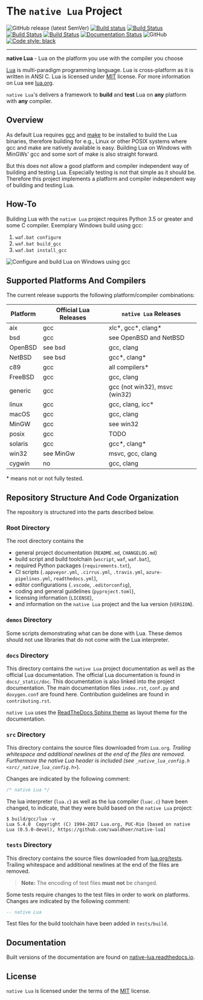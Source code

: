 # The ``native Lua`` Project

![GitHub release (latest SemVer)](https://img.shields.io/github/v/release/swaldhoer/native-lua)
[![Build status](https://ci.appveyor.com/api/projects/status/1gtcdi6wslxx3d6u?svg=true)](https://ci.appveyor.com/project/swaldhoer/native-lua)
[![Build Status](https://travis-ci.com/swaldhoer/native-lua.svg?branch=master)](https://travis-ci.com/swaldhoer/native-lua)
[![Build Status](https://api.cirrus-ci.com/github/swaldhoer/native-lua.svg)](https://cirrus-ci.com/github/swaldhoer/native-lua)
[![Build Status](https://dev.azure.com/stefanwaldhoer/native-lua/_apis/build/status/swaldhoer.native-lua?branchName=master)](https://dev.azure.com/stefanwaldhoer/native-lua/_build/latest?definitionId=1&branchName=master)
[![Documentation Status](https://readthedocs.org/projects/native-lua/badge/?version=latest)](https://native-lua.readthedocs.io/en/latest/?badge=latest)
![GitHub](https://img.shields.io/github/license/swaldhoer/native-lua)
[![Code style: black](https://img.shields.io/badge/code%20style-black-000000.svg)](https://github.com/psf/black)

---

**native Lua** - Lua on the platform you use with the compiler you choose

[Lua](https://www.lua.org/) is multi-paradigm programming language. Lua is
cross-platform as it is written in ANSI C. Lua is licensed under
[MIT](https://www.lua.org/manual/5.4/readme.html#license) license. For more
information on Lua see [lua.org](https://www.lua.org).

`native Lua`'s delivers a framework to **build** and **test** Lua on **any**
platform with **any** compiler.

## Overview

As default Lua requires [gcc](https://gcc.gnu.org/) and
[make](https://www.gnu.org/software/make/) to be installed to build the
Lua binaries, therefore building for e.g., Linux or other POSIX systems where
gcc and make are natively available is easy. Building Lua on Windows
with MinGWs' gcc and some sort of make is also straight forward.

But this does not allow a good platform and compiler independent way of
building and testing Lua. Especially testing is not that simple as it should
be. Therefore this project implements a platform and compiler independent way
of building and testing Lua.

## How-To

Building Lua with the `native Lua` project requires Python 3.5 or greater and
some C compiler. Exemplary Windows build using gcc:

1. ``waf.bat configure``
1. ``waf.bat build_gcc``
1. ``waf.bat install_gcc``

![Configure and build Lua on Windows using gcc](docs/_static/basic-cmds.gif)

## Supported Platforms And Compilers

The current release supports the following platform/compiler combinations:

| Platform | Official Lua Releases | `native Lua` Releases         |
| -------- | --------------------- | ----------------------------- |
| aix      | gcc                   | xlc*, gcc*, clang*            |
| bsd      | gcc                   | see OpenBSD and NetBSD        |
| OpenBSD  | see bsd               | gcc, clang                    |
| NetBSD   | see bsd               | gcc*, clang*                  |
| c89      | gcc                   | all compilers*                |
| FreeBSD  | gcc                   | gcc, clang                    |
| generic  | gcc                   | gcc (not win32), msvc (win32) |
| linux    | gcc                   | gcc, clang, icc*              |
| macOS    | gcc                   | gcc, clang                    |
| MinGW    | gcc                   | see win32                     |
| posix    | gcc                   | TODO                          |
| solaris  | gcc                   | gcc*, clang*                  |
| win32    | see MinGw             | msvc, gcc, clang              |
| cygwin   | no                    | gcc, clang                    |

\* means not or not fully tested.

## Repository Structure And Code Organization

The repository is structured into the parts described below.

### Root Directory

The root directory contains the

- general project documentation (``README.md``, ``CHANGELOG.md``)
- build script and build toolchain (``wscript``, ``waf``, ``waf.bat``),
- required Python packages (``requirements.txt``),
- CI scripts (``.appveyor.yml``, ``.cirrus.yml``, ``.travis.yml``,
  ``azure-pipelines.yml``, ``readthedocs.yml``),
- editor configurations (``.vscode``, ``.editorconfig``),
- coding and general guidelines (``pyproject.toml``),
- licensing information (``LICENSE``),
- and information on the ``native Lua`` project and the lua version
  (``VERSION``).

### ``demos`` Directory

Some scripts demonstrating what can be done with Lua. These demos should not
use libraries that do not come with the Lua interpreter.

### ``docs`` Directory

This directory contains the `native Lua` project documentation as well as the
official Lua documentation. The official Lua documentation is found in
``docs/_static/doc``. This documentation is also linked into the project
documentation. The main documentation files ``index.rst``, ``conf.py`` and
``doxygen.conf`` are found here. Contribution guidelines are found in
``contributing.rst``.

`native Lua` uses the
[ReadTheDocs Sphinx theme](https://github.com/readthedocs/sphinx_rtd_theme) as
layout theme for the documentation.

### ``src`` Directory

This directory contains the source files downloaded from `Lua.org`_. Trailing
whitespace and additional newlines at the end of the files are removed.
Furthermore the native Lua header is included (see
`_native_lua_config.h <src/_native_lua_config.h>`_).

Changes are indicated by the following comment:

```c
/* native Lua */
```

The lua interpreter (``lua.c``) as well as the lua compiler (``luac.c``) have
been changed, to indicate, that they were build based on the `native Lua`
project:

```shell
$ build/gcc/lua -v
Lua 5.4.0  Copyright (C) 1994-2017 Lua.org, PUC-Rio [based on native Lua (0.5.0-devel), https://github.com/swaldhoer/native-lua]
```

### ``tests`` Directory

This directory contains the source files downloaded from
[lua.org/tests](https://www.lua.org/tests). Trailing whitespace and additional
newlines at the end of the files are removed.

> **Note:** The encoding of test files **must not** be changed.

Some tests require changes to the test files in order to work on platforms.
Changes are indicated by the following comment:

```lua
-- native Lua
```

Test files for the build toolchain have been added in ``tests/build``.

## Documentation

Built versions of the documentation are found on
[native-lua.readthedocs.io](https://native-lua.readthedocs.io/en/latest/).

## License

`native Lua` is licensed under the terms of the [MIT](LICENSE) license.
